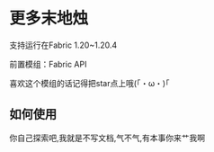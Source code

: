 # 更多末地烛
支持运行在Fabric 1.20~1.20.4

前置模组：Fabric API

喜欢这个模组的话记得把star点上哦(｢・ω・)｢

## 如何使用
你自己探索吧,我就是不写文档,气不气,有本事你来艹我啊